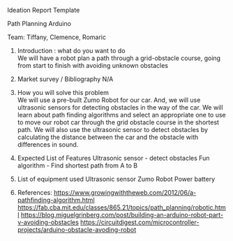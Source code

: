 Ideation Report Template

Path Planning Arduino 

Team: Tiffany, Clemence, Romaric

1. Introduction : what do you want to do  
We will have a robot plan a path through a grid-obstacle course, going from start to finish with avoiding unknown obstacles 

2. Market survey / Bibliography 
N/A

3. How you will solve this problem   
We will use a pre-built Zumo Robot for our car. And, we will use ultrasonic sensors for detecting obstacles in the way of the car. 
We will learn about path finding algorithms and select an appropriate one to use to move our robot car through the grid obstacle course in the shortest path.
We will also use the ultrasonic sensor to detect obstacles by calculating the distance between the car and the obstacle with differences in sound. 

4. Expected List of Features
Ultrasonic sensor - detect obstacles
Fun algorithm - Find shortest path from A to B 

5. List of equipment used
Ultrasonic sensor
Zumo Robot
Power battery

6. References:
https://www.growingwiththeweb.com/2012/06/a-pathfinding-algorithm.html
https://fab.cba.mit.edu/classes/865.21/topics/path_planning/robotic.html
https://blog.miguelgrinberg.com/post/building-an-arduino-robot-part-v-avoiding-obstacles 
https://circuitdigest.com/microcontroller-projects/arduino-obstacle-avoding-robot 



